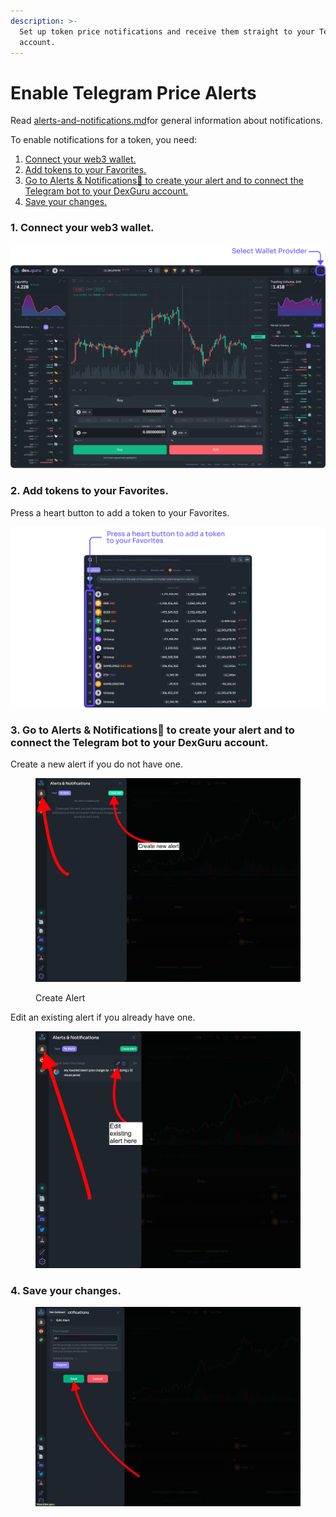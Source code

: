 ```yaml
---
description: >-
  Set up token price notifications and receive them straight to your Telegram
  account.
---
```


# Enable Telegram Price Alerts

Read [alerts-and-notifications.md](../general/features/alerts-and-notifications.md "mention")for general information about notifications.

To enable notifications for a token, you need:&#x20;

1. [Connect your web3 wallet.](enable-telegram-price-alerts.md#1.-connect-your-web3-wallet.)
2. [Add tokens to your Favorites.](enable-telegram-price-alerts.md#2.-add-tokens-to-your-favorites.)
3. [Go to Alerts & Notifications🔔 to create your alert and to connect the Telegram bot to your DexGuru account. ](enable-telegram-price-alerts.md#3.-go-to-alerts-and-notifications-to-create-your-alert-and-to-connect-the-telegram-bot-to-your-dexgu)
4. [Save your changes.](enable-telegram-price-alerts.md#undefined)&#x20;

### 1. **Connect your web3 wallet.**

![](<../.gitbook/assets/1. Connect your web3 wallet..png>)

### 2. Add tokens to your Favorites.&#x20;

Press a heart button to add a token to your Favorites.

![](<../.gitbook/assets/2. Add tokens to your Favorites..png>)

### 3. Go to Alerts & Notifications🔔 to create your alert and to connect the Telegram bot to your DexGuru account.&#x20;

Create a new alert if you do not have one.

<figure><img src="../.gitbook/assets/Screen Shot 2022-10-04 at 5.29.41 PM (1).png" alt=""><figcaption><p>Create Alert</p></figcaption></figure>

Edit an existing alert if you already have one.&#x20;

<figure><img src="../.gitbook/assets/Screen Shot 2022-10-04 at 5.27.13 PM (1).png" alt=""><figcaption></figcaption></figure>

### 4. **Save your changes.**

<figure><img src="../.gitbook/assets/Screen Shot 2022-10-04 at 5.48.32 PM.png" alt=""><figcaption></figcaption></figure>

###



###
